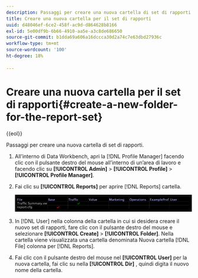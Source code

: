 ```yaml
---
description: Passaggi per creare una nuova cartella di set di rapporti.
title: Creare una nuova cartella per il set di rapporti
uuid: d48046ef-6ce2-458f-ac9d-d864628b8166
exl-id: 5e00df9b-6b66-4910-aa5e-a3c8de686650
source-git-commit: b1dda69a606a16dccca30d2a74c7e63dbd27936c
workflow-type: tm+mt
source-wordcount: '100'
ht-degree: 18%

---
```


# Creare una nuova cartella per il set di rapporti{#create-a-new-folder-for-the-report-set}

{{eol}}

Passaggi per creare una nuova cartella di set di rapporti.

1. All’interno di Data Workbench, apri la [!DNL Profile Manager] facendo clic con il pulsante destro del mouse all’interno di un’area di lavoro e facendo clic su **[!UICONTROL Admin]** > **[!UICONTROL Profile]** > **[!UICONTROL Profile Manager]**.
1. Fai clic su **[!UICONTROL Reports]** per aprire [!DNL Reports] cartella.

   ![Informazioni sul passaggio](assets/vis_Reports_Manager.png)

1. In [!DNL User] nella colonna della cartella in cui si desidera creare il nuovo set di rapporti, fare clic con il pulsante destro del mouse e selezionare **[!UICONTROL Create]** > **[!UICONTROL Folder]**. Nella cartella viene visualizzata una cartella denominata Nuova cartella [!DNL File] colonna per [!DNL Reports].
1. Fai clic con il pulsante destro del mouse nel **[!UICONTROL User]** per la nuova cartella, fai clic su nella **[!UICONTROL Dir]** , quindi digita il nuovo nome della cartella.
